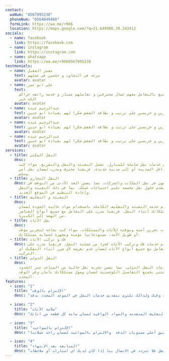 ```yaml
---
contact:
  waNum: "0567995238"
  phoneNum: "0564849460"
  formLink: https://wa.me/+966
  location: https://maps.google.com/?q=21.649906,39.243412
socials:
  - name: facebook
    link: https://facebook.com
  - name: instagram
    link: https://instagram.com
  - name: whatsapp
    link: https://wa.me/+9660567995238
testmoniels:
  - name: معتز العقيل
    text: سرعة في التجاوب و خلصين في عملهم
    avatar: avatar
  - name: علي ابو عمر
    text:
      أنصح الجميع بالتعامل معهم عمال محترفين و تعاملهم ممتاز و خدمة رائعة جزاكم
      الله خير
    avatar: avatar
  - name: عبدالرحيم عبده
    text: شباب مميزين و خريصين علي ترتيب و نظافة العفش شكرا لهم بقيادة ابو حنين
    avatar: avatar
  - name: عبدالرحيم عبده
    text: شباب مميزين و خريصين علي ترتيب و نظافة العفش شكرا لهم بقيادة ابو حنين
    avatar: avatar
  - name: عبدالرحيم عبده
    text: شباب مميزين و خريصين علي ترتيب و نظافة العفش شكرا لهم بقيادة ابو حنين
    avatar: avatar
services:
  - title: النقل السكني
    desc:
      نحن نقدم خدمات نقل شاملة للمنازل، تشمل التعبئة والنقل والتفريغ. سواء كنت
      تنتقل داخل المدينة أو إلى مدينة جديدة، فريقنا محترف ومدرب لضمان نقل آمن
      وسلس.
  - title: النقل التجاري
    desc: نحن متخصصون في نقل المكاتب والشركات، مما يضمن الحد الأدنى من التوقف في
      العمل. نقدم حلول نقل مخصصة تلبي احتياجات عملك، بما في ذلك التعبئة والنقل
      وإعادة التنظيم في الموقع الجديد.
  - title: التعبئة و التغليف
    desc:
      نحن نقدم خدمة التعبئة والتغليف الكاملة باستخدام مواد عالية الجودة لضمان
      حماية ممتلكاتك أثناء النقل. فريقنا مدرب على التعامل مع جميع أنواع العناصر،
      من الهشة إلى الكبيرة.
  - title: نقل الأثاث
    desc:
      نقدم خدمات تخزين آمنة ومؤقتة للأثاث والممتلكات. سواء كنت بحاجة لتخزين مؤقت
      أو طويل الأمد، مستودعاتنا مؤمنة ومجهزة لحماية ممتلكاتك.
  - title: فك و تركيب الأثاث
    desc: نحن نقدم خدمات فك وتركيب الأثاث كجزء من عملية النقل. فريقنا مدرب على
      التعامل مع جميع أنواع الأثاث لضمان عدم تعرضه لأي ضرر أثناء التفكيك أو
      التركيب.
  - title: النقل الدولي
    desc:
      نوفر خدمات النقل الدولي، مما يضمن تجربة نقل خالية من المتاعب عبر الحدود.
      نحن نعتني بجميع التفاصيل اللوجستية لضمان وصول ممتلكاتك بأمان وفي الوقت
      المحدد.
features:
  - icon: "1"
    title: "الإلتزام بالوقت"
    desc: "نحن نفهم أهمية وقتك ولذالك نلتزم بتقديم خدمات النقل في الموعد المحدد بدقة. "

  - icon: "2"
    title: "سلامة الأثاث"
    desc: "معنا, ستشعر بالطمأنينة والثقة في نقل أثاثك بأمان وسلامة تامة. نحرص علي استخدام تقنيات التغليف المتقدمة والمواد الواقية لضمان سامة كل قطعة من اثاثك  "

  - icon: "3"
    title: "الإلتزام بالمواعيد"
    desc: "نحن نلتزم بتحقيق أعلي مستويات الدقة  والالتزام بالمواعيد لضمان راحة عملائنا."

  - icon: "4"
    title: "المتابعة بعد الإنتهاء"
    desc: "لدينا فريق متفانِ يقوم بمتابعةعملائنا بعد الانتهاء من عملية النقل للتأكد من رضاهم التام. نحن هنا لمتابعة احتياجاتك بعد الانتهاء من النقل فلا تتردد في الاتصال بنا إذا كان لديك اي استارات أو ملاحظات"
---
```

